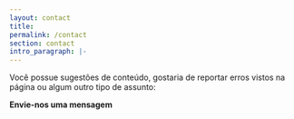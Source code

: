 ```yaml
---
layout: contact
title: 
permalink: /contact
section: contact
intro_paragraph: |-
---
```



<!-- <p style="border:1px dotter lightgrey;padding:5px;">Para assuntos comerciais: pixeladascanal@gmail.com</p><br> -->

Você possue sugestões de conteúdo, gostaria de reportar erros vistos na página ou algum outro tipo de assunto:

 **Envie-nos uma mensagem**


